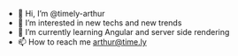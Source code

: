 - 👋 Hi, I’m @timely-arthur
- 👀 I’m interested in new techs and new trends
- 🌱 I’m currently learning Angular and server side rendering 
- 📫 How to reach me arthur@time.ly
